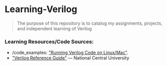 # Learning-Verilog
> The purpose of this repository is to catalog my assignments, projects, and independent learning of Verilog 

### Learning Resources/Code Sources: 
* /code_examples: ["Running Verilog Code on Linux/Mac"](https://medium.com/macoclock/running-verilog-code-on-linux-mac-3b06ddcccc55).
* ["Verilog Reference Guide"](https://in.ncu.edu.tw/ncume_ee/digilogi/vhdl/Verilog_Reference_Guide.pdf) &mdash; National Central University

